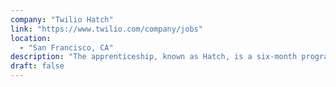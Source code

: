 ```yaml
---
company: "Twilio Hatch"
link: "https://www.twilio.com/company/jobs"
location:
  - "San Francisco, CA"
description: "The apprenticeship, known as Hatch, is a six-month program which aims to equip individuals having non-traditional technical backgrounds with industry experience in designing, developing, and delivering production-ready software systems."
draft: false
---
```

